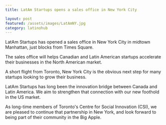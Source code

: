 ```yaml
---
title: LatAm Startups opens a sales office in New York City

layout: post
featured: /assets/images/LatAmNY.jpg
category: latinohub
---
```


<p>
LatAm Startups has opened a sales office in New York City in midtown Manhattan, just blocks from Times Square.
</p>

<p>
The sales office will helps Canadian and Latin American startups accelerate their businesses in the North American market.
</p>

<p>
A short flight from Toronto, New York City is the obvious next step for many startups looking to grow their business.
</p>

<p>
LatAm Startups has long been the innovation bridge between Canada and Latin America. We aim to strengthen that connection with our new foothold in the US market.
</p>
<!--more-->

<p>
As long-time members of Toronto's Centre for Social Innovation (CSI), we are pleased to continue that partnership in New York, and look forward to being part of their community in the Big Apple.
</p>

